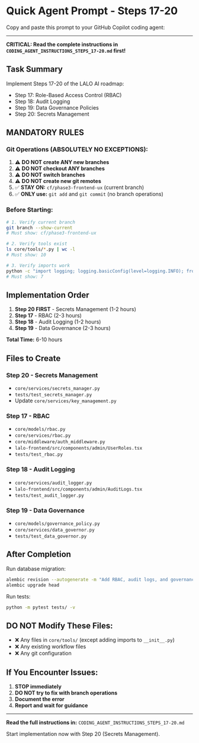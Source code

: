 # Quick Agent Prompt - Steps 17-20

Copy and paste this prompt to your GitHub Copilot coding agent:

---

**CRITICAL: Read the complete instructions in `CODING_AGENT_INSTRUCTIONS_STEPS_17-20.md` first!**

## Task Summary

Implement Steps 17-20 of the LALO AI roadmap:
- Step 17: Role-Based Access Control (RBAC)
- Step 18: Audit Logging
- Step 19: Data Governance Policies
- Step 20: Secrets Management

## MANDATORY RULES

### Git Operations (ABSOLUTELY NO EXCEPTIONS):
1. ⚠️ **DO NOT create ANY new branches**
2. ⚠️ **DO NOT checkout ANY branches**
3. ⚠️ **DO NOT switch branches**
4. ⚠️ **DO NOT create new git remotes**
5. ✅ **STAY ON:** `cf/phase3-frontend-ux` (current branch)
6. ✅ **ONLY use:** `git add` and `git commit` (no branch operations)

### Before Starting:
```bash
# 1. Verify current branch
git branch --show-current
# Must show: cf/phase3-frontend-ux

# 2. Verify tools exist
ls core/tools/*.py | wc -l
# Must show: 10

# 3. Verify imports work
python -c "import logging; logging.basicConfig(level=logging.INFO); from core.tools import tool_registry; logging.getLogger('lalo.docs').info(len(tool_registry.get_all_tools()))"
# Must show: 7
```

## Implementation Order

1. **Step 20 FIRST** - Secrets Management (1-2 hours)
2. **Step 17** - RBAC (2-3 hours)
3. **Step 18** - Audit Logging (1-2 hours)
4. **Step 19** - Data Governance (2-3 hours)

**Total Time:** 6-10 hours

## Files to Create

### Step 20 - Secrets Management
- `core/services/secrets_manager.py`
- `tests/test_secrets_manager.py`
- Update `core/services/key_management.py`

### Step 17 - RBAC
- `core/models/rbac.py`
- `core/services/rbac.py`
- `core/middleware/auth_middleware.py`
- `lalo-frontend/src/components/admin/UserRoles.tsx`
- `tests/test_rbac.py`

### Step 18 - Audit Logging
- `core/services/audit_logger.py`
- `lalo-frontend/src/components/admin/AuditLogs.tsx`
- `tests/test_audit_logger.py`

### Step 19 - Data Governance
- `core/models/governance_policy.py`
- `core/services/data_governor.py`
- `tests/test_data_governor.py`

## After Completion

Run database migration:
```bash
alembic revision --autogenerate -m "Add RBAC, audit logs, and governance tables"
alembic upgrade head
```

Run tests:
```bash
python -m pytest tests/ -v
```

## DO NOT Modify These Files:
- ❌ Any files in `core/tools/` (except adding imports to `__init__.py`)
- ❌ Any existing workflow files
- ❌ Any git configuration

## If You Encounter Issues:
1. **STOP immediately**
2. **DO NOT try to fix with branch operations**
3. **Document the error**
4. **Report and wait for guidance**

---

**Read the full instructions in:** `CODING_AGENT_INSTRUCTIONS_STEPS_17-20.md`

Start implementation now with Step 20 (Secrets Management).
